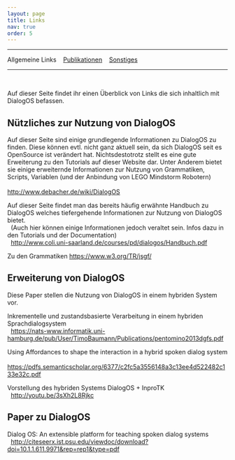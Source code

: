 ```yaml
---
layout: page
title: Links
nav: true
order: 5
---
```

---
Allgemeine Links &nbsp;&nbsp; [Publikationen](links/publikationen.html) &nbsp;&nbsp; [Sonstiges](links/sonstiges.html)

---
&nbsp;

Auf dieser Seite findet ihr einen Überblick von Links die sich inhaltlich mit DialogOS befassen.
 

## Nützliches zur Nutzung von DialogOS

Auf dieser Seite sind einige grundlegende Informationen zu DialogOS zu finden. Diese können evtl. nicht ganz aktuell sein, da sich DialogOS seit es OpenSource ist
verändert hat. Nichtsdestotrotz stellt es eine gute Erweiterung zu den Tutorials auf dieser Website dar. Unter Anderem bietet sie einige erweiternde Informationen
zur Nutzung von Grammatiken, Scripts, Variablen (und der Anbindung von LEGO Mindstorm Robotern)  
&nbsp;  
<http://www.debacher.de/wiki/DialogOS>

Auf dieser Seite findet man das bereits häufig erwähnte Handbuch zu DialogOS welches tiefergehende Informationen zur Nutzung von DialogOS bietet.  
&nbsp; (Auch hier können einige Informationen jedoch veraltet sein. Infos dazu in den Tutorials und der Documentation)  
&nbsp;
<http://www.coli.uni-saarland.de/courses/pd/dialogos/Handbuch.pdf>

Zu den Grammatiken
<https://www.w3.org/TR/jsgf/>

## Erweiterung von DialogOS

Diese Paper stellen die Nutzung von DialogOS in einem hybriden System vor.

Inkrementelle und zustandsbasierte Verarbeitung in einem hybriden Sprachdialogsystem  
&nbsp;
<https://nats-www.informatik.uni-hamburg.de/pub/User/TimoBaumann/Publications/pentomino2013dgfs.pdf>

Using Affordances to shape the interaction in a hybrid spoken dialog system  
&nbsp;
<https://pdfs.semanticscholar.org/6377/c2fc5a3556148a3c13ee4d522482c133e32c.pdf>

Vorstellung des hybriden Systems DialogOS + InproTK  
&nbsp;
<http://youtu.be/3sXh2L8Rjkc>

## Paper zu DialogOS

Dialog OS: An extensible platform for teaching spoken dialog systems  
&nbsp;
<http://citeseerx.ist.psu.edu/viewdoc/download?doi=10.1.1.611.9971&rep=rep1&type=pdf>









